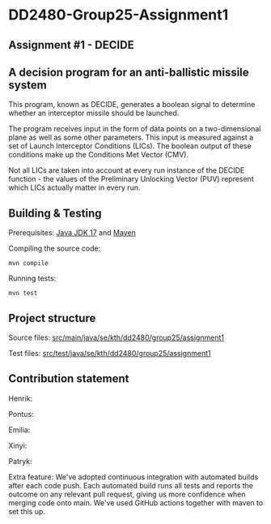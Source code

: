 # DD2480-Group25-Assignment1
## Assignment #1 - DECIDE
## A decision program for an anti-ballistic missile system
This program, known as DECIDE, generates a boolean signal to determine whether an interceptor missile should be launched.

The program receives input in the form of data points on a two-dimensional plane as well as some other parameters.
This input is measured against a set of Launch Interceptor Conditions (LICs). The boolean output of these conditions make up the Conditions Met Vector (CMV).

Not all LICs are taken into account at every run instance of the DECIDE function - the values of the Preliminary Unlocking Vector (PUV) represent which LICs actually matter in every run.

## Building & Testing
Prerequisites: [Java JDK 17](https://www.oracle.com/java/technologies/javase/jdk17-archive-downloads.html) and [Maven](https://maven.apache.org/)

Compiling the source code:
```
mvn compile
```

Running tests:
```
mvn test
```

## Project structure
Source files:
[src/main/java/se/kth/dd2480/group25/assignment1](src/main/java/se/kth/dd2480/group25/assignment1)

Test files:
[src/test/java/se/kth/dd2480/group25/assignment1](src/test/java/se/kth/dd2480/group25/assignment1)

## Contribution statement
Henrik: 

Pontus:

Emilia:

Xinyi:

Patryk:

Extra feature: We've adopted continuous integration with automated builds after each code push. Each automated build runs all tests and reports the outcome on any relevant pull request, giving us more confidence when merging code onto main. We've used GitHub actions together with maven to set this up. 
